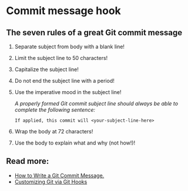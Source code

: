 # Commit message hook

## The seven rules of a great Git commit message

1. Separate subject from body with a blank line!
2. Limit the subject line to 50 characters!
3. Capitalize the subject line!
4. Do not end the subject line with a period!
5. Use the imperative mood in the subject line!
    
    *A properly formed Git commit subject line should always be able to complete the following sentence:* 
    
    `If applied, this commit will <your-subject-line-here>`
    
6. Wrap the body at 72 characters!
7. Use the body to explain what and why (not how!)!

## Read more: 

* [How to Write a Git Commit Message.](https://chris.beams.io/posts/git-commit/)
* [Customizing Git via Git Hooks](https://git-scm.com/book/en/v2/Customizing-Git-Git-Hooks)